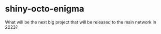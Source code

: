 # shiny-octo-enigma
What will be the next big project that will be released to the main network in 2023?
